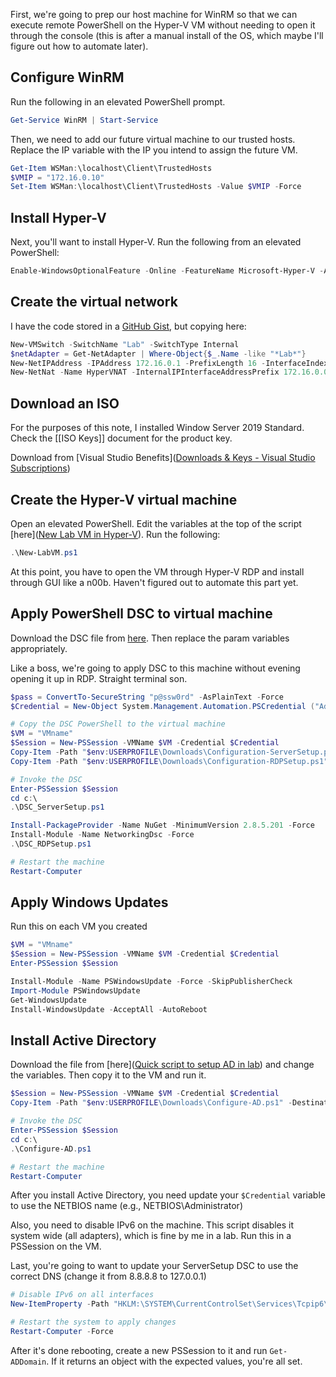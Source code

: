 First, we're going to prep our host machine for WinRM so that we can execute remote PowerShell on the Hyper-V VM without needing to open it through the console (this is after a manual install of the OS, which maybe I'll figure out how to automate later).

## Configure WinRM

Run the following in an elevated PowerShell prompt.

```powershell
Get-Service WinRM | Start-Service
```

Then, we need to add our future virtual machine to our trusted hosts. Replace the IP variable with the IP you intend to assign the future VM.

```powershell
Get-Item WSMan:\localhost\Client\TrustedHosts
$VMIP = "172.16.0.10"
Set-Item WSMan:\localhost\Client\TrustedHosts -Value $VMIP -Force
```
## Install Hyper-V

Next, you'll want to install Hyper-V. Run the following from an elevated PowerShell:

``` powershell
Enable-WindowsOptionalFeature -Online -FeatureName Microsoft-Hyper-V -All
```

## Create the virtual network

I have the code stored in a [GitHub Gist]([Create-HyperVNAT.ps1](https://gist.github.com/mattrgibson/7b0927f0cd20247ec2bb473e620a8aaa)), but copying here:

``` powershell
New-VMSwitch -SwitchName "Lab" -SwitchType Internal
$netAdapter = Get-NetAdapter | Where-Object{$_.Name -like "*Lab*"}
New-NetIPAddress -IPAddress 172.16.0.1 -PrefixLength 16 -InterfaceIndex $netAdapter.ifIndex
New-NetNat -Name HyperVNAT -InternalIPInterfaceAddressPrefix 172.16.0.0/16
```

## Download an ISO

For the purposes of this note, I installed Window Server 2019 Standard. Check the [[ISO Keys]] document for the product key.

Download from [Visual Studio Benefits]([Downloads & Keys - Visual Studio Subscriptions](https://my.visualstudio.com/Downloads/Featured?mkt=en-us))

## Create the Hyper-V virtual machine

Open an elevated PowerShell. Edit the variables at the top of the script [here]([New Lab VM in Hyper-V](https://gist.github.com/mattrgibson/8a2d68a4ad541c225d5750692ff241a4)). Run the following:

``` powershell
.\New-LabVM.ps1
```

At this point, you have to open the VM through Hyper-V RDP and install through GUI like a n00b. Haven't figured out to automate this part yet.
## Apply PowerShell DSC to virtual machine

Download the DSC file from [here]([Config-LabVM.ps1](https://gist.github.com/mattrgibson/de7bb85e39826b383ac514c5d7b98fd3)). Then replace the param variables appropriately.

Like a boss, we're going to apply DSC to this machine without evening opening it up in RDP. Straight terminal son.

```powershell
$pass = ConvertTo-SecureString "p@ssw0rd" -AsPlainText -Force
$Credential = New-Object System.Management.Automation.PSCredential ("Administrator", $pass)

# Copy the DSC PowerShell to the virtual machine
$VM = "VMname"
$Session = New-PSSession -VMName $VM -Credential $Credential
Copy-Item -Path "$env:USERPROFILE\Downloads\Configuration-ServerSetup.ps1" -Destination "C:\DSC_ServerSetup.ps1" -ToSession $Session
Copy-Item -Path "$env:USERPROFILE\Downloads\Configuration-RDPSetup.ps1" -Destination "C:\DSC_RDPSetup.ps1" -ToSession $Session

# Invoke the DSC
Enter-PSSession $Session
cd c:\
.\DSC_ServerSetup.ps1

Install-PackageProvider -Name NuGet -MinimumVersion 2.8.5.201 -Force
Install-Module -Name NetworkingDsc -Force
.\DSC_RDPSetup.ps1

# Restart the machine
Restart-Computer
```

## Apply Windows Updates

Run this on each VM you created

```powershell
$VM = "VMname"
$Session = New-PSSession -VMName $VM -Credential $Credential
Enter-PSSession $Session

Install-Module -Name PSWindowsUpdate -Force -SkipPublisherCheck
Import-Module PSWindowsUpdate
Get-WindowsUpdate
Install-WindowsUpdate -AcceptAll -AutoReboot
```

## Install Active Directory

Download the file from [here]([Quick script to setup AD in lab](https://gist.github.com/mattrgibson/3ae05914f16bfe96c1ac5267c2dea336)) and change the variables. Then copy it to the VM and run it.

```powershell
$Session = New-PSSession -VMName $VM -Credential $Credential
Copy-Item -Path "$env:USERPROFILE\Downloads\Configure-AD.ps1" -Destination "C:\Configure-AD.ps1" -ToSession $Session

# Invoke the DSC
Enter-PSSession $Session
cd c:\
.\Configure-AD.ps1

# Restart the machine
Restart-Computer
```

After you install Active Directory, you need update your `$Credential` variable to use the NETBIOS name (e.g., NETBIOS\Administrator)

Also, you need to disable IPv6 on the machine. This script disables it system wide (all adapters), which is fine by me in a lab. Run this in a PSSession on the VM.

Last, you're going to want to update your ServerSetup DSC to use the correct DNS (change it from 8.8.8.8 to 127.0.0.1)

```powershell
# Disable IPv6 on all interfaces
New-ItemProperty -Path "HKLM:\SYSTEM\CurrentControlSet\Services\Tcpip6\Parameters" -Name "DisabledComponents" -Value 0xFF -PropertyType DWord -Force

# Restart the system to apply changes
Restart-Computer -Force
```

After it's done rebooting, create a new PSSession to it and run `Get-ADDomain`. If it returns an object with the expected values, you're all set.
